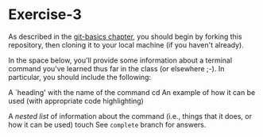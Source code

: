 # Exercise-3

As described in the [git-basics
chapter](https://info201.github.io/git-basics.html), you should begin
by forking this repository, then cloning it to your local machine (if
you haven't already).

In the space below, you'll provide some information about a terminal
command you've learned thus far in the class (or elsewhere ;-).  In particular, you
should include the following:

A `heading' with the name of the command
cd
An example of how it can be used (with appropriate code highlighting)

A _nested list_ of information about the command (i.e., things that it does, or how it can be used)
touch
See `complete` branch for answers.
